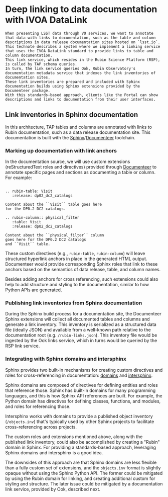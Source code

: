 # Deep linking to data documentation with IVOA DataLink

```{abstract}
When presenting LSST data through VO services, we want to annotate that data with links to documentation, such as the table and column descriptions in data release documentation sites hosted on `lsst.io`.
This technote describes a system where we implement a linking service that uses the IVOA DataLink standard to provide links to table and column documentation.
This link service, which resides in the Rubin Science Platform (RSP), is called by TAP schema queries.
In turn, the link service queries Ook, Rubin Observatory's documentation metadata service that indexes the link inventories of documentation sites.
These link inventories are prepared and included with Sphinx documentation builds using Sphinx extensions provided by the Documenteer package.
With this standards-based approach, clients like the Portal can show descriptions and links to documentation from their user interfaces.
```

## Link inventories in Sphinx documentation

In this architecture, TAP tables and columns are annotated with links to Rubin documentation, such as a data release documentation site.
This documentation is built with the [Sphinx][Sphinx]/[Documenteer][Documenteer] toolchain.

### Marking up documentation with link anchors

In the documentation source, we will use custom extensions (reStructuredText roles and directives) provided through [Documenteer][Documenteer] to annotate specific pages and sections as documenting a table or column.
For example:

```{code-block} rst

.. rubin-table: Visit
   :release: dp02_dc2_catalogs

Content about the ``Visit`` table goes here
for the DP0.2 DC2 catalogs.

.. rubin-column:: physical_filter
   :table: Visit
   :release: dp02_dc2_catalogs

Content about the ``physical_filter`` column
goes here for the DP0.2 DC2 catalogs
and ``Visit`` table.
```

These custom directives (e.g., `rubin-table`, `rubin-column`) will leave structured hyperlink anchors in place in the generated HTML output.
Documenteer would provide corresponding Sphinx roles that link to these anchors based on the semantics of data release, table, and column names.

Besides adding anchors for cross referencing, such extensions could also help to add structure and styling to the documentation, similar to how Python APIs are generated.

### Publishing link inventories from Sphinx documentation

During the Sphinx build process for a documentation site, the Documenteer Sphinx extensions will collect all documented tables and columns and generate a link inventory.
This inventory is serialized as a structured data file (ideally JSON) and available from a well-known path relative to the documentation root (e.g. `/rubin-links.json`).
This inventory file would be ingested by the Ook links service, which in turns would be queried by the RSP link service.

### Integrating with Sphinx domains and intersphinx

Sphinx provides two built-in mechanisms for creating custom directives and roles for cross-referencing in documentation: [domains](https://www.sphinx-doc.org/en/master/usage/domains/index.html) and [intersphinx][Intersphinx].

Sphinx domains are composed of directives for defining entities and roles that reference those.
Sphinx has built-in domains for many programming languages, and this is how Sphinx API references are built.
For example, the Python domain has directives for defining classes, functions, and modules, and roles for referencing those.

Intersphinx works with domains to provide a published object inventory (`/objects.inv`) that's typically used by other Sphinx projects to facilitate cross-referencing across projects.

The custom roles and extensions mentioned above, along with the published link inventory, could also be accomplished by creating a "Rubin" domain in Sphinx.
For providing a standards-based approach, leveraging Sphinx domains and intersphinx is a good idea.

The downsides of this approach are that Sphinx domains are less flexible than a fully custom set of extensions, and the `objects.inv` format is slightly opaque without using the Sphinx Python API.
The former could be mitigated by using the Rubin domain for linking, and creating additional custom for styling and structure.
The later issue could be mitigated by a documentation link service, provided by Ook, described next.

[Sphinx]: https://www.sphinx-doc.org/
[Documenteer]: https://documenteer.lsst.io/
[Intersphinx]: https://www.sphinx-doc.org/en/master/usage/extensions/intersphinx.html
